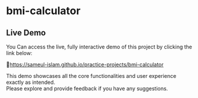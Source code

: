 # bmi-calculator  

## Live Demo 

You Can access the live, fully interactive demo of this project by clicking the link below: 

  🔗https://sameul-islam.github.io/practice-projects/bmi-calculator

This demo showcases all the core functionalities and user experience exactly as intended.  
Please explore and provide feedback if you have any suggestions.
